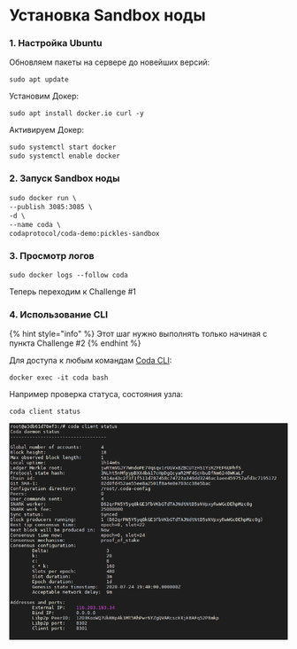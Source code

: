 # Установка Sandbox ноды

### 1. Настройка Ubuntu

Обновляем пакеты на сервере до новейших версий:

```text
sudo apt update
```

Установим Докер:

```text
sudo apt install docker.io curl -y
```

Активируем Докер:

```text
sudo systemctl start docker
sudo systemctl enable docker
```

### 2. Запуск Sandbox ноды

```text
sudo docker run \
--publish 3085:3085 \
-d \
--name coda \
codaprotocol/coda-demo:pickles-sandbox
```

### 3. Просмотр логов

```text
sudo docker logs --follow coda
```

Теперь переходим к Challenge \#1

### 4. Использование CLI

{% hint style="info" %}
Этот шаг нужно выполнять только начиная с пункта Challenge \#2
{% endhint %}

Для доступа к любым командам [Coda CLI](https://codaprotocol.com/docs/cli-reference):

```text
docker exec -it coda bash
```

Например проверка статуса, состояния узла:

```text
coda client status
```

![](../.gitbook/assets/image.png)

